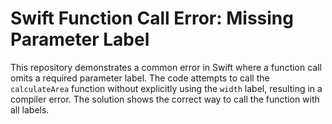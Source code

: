 # Swift Function Call Error: Missing Parameter Label

This repository demonstrates a common error in Swift where a function call omits a required parameter label.  The code attempts to call the `calculateArea` function without explicitly using the `width` label, resulting in a compiler error.  The solution shows the correct way to call the function with all labels.